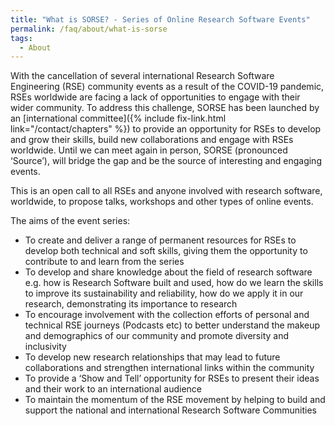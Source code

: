 ```yaml
---
title: "What is SORSE? - Series of Online Research Software Events"
permalink: /faq/about/what-is-sorse
tags:
  - About
---
```


With the cancellation of several international Research Software Engineering (RSE) community events as a result of the COVID-19 pandemic, RSEs worldwide are facing a lack of opportunities to engage with their wider community. To address this challenge, SORSE has been launched by an [international committee]({% include fix-link.html link="/contact/chapters" %}) to provide an opportunity for RSEs to develop and grow their skills, build new collaborations and engage with RSEs worldwide. Until we can meet again in person, SORSE (pronounced ‘Source’), will bridge the gap and be the source of interesting and engaging events.

This is an open call to all RSEs and anyone involved with research software, worldwide, to propose talks, workshops and other types of online events.

The aims of the event series:

- To create and deliver a range of permanent resources for RSEs to develop both technical and soft skills, giving them the opportunity to contribute to and learn from the series
- To develop and share knowledge about the field of research software e.g. how is Research Software built and used, how do we learn the skills to improve its sustainability and reliability, how do we apply it in our research, demonstrating its importance to research
- To encourage involvement with the collection efforts of personal and technical RSE journeys (Podcasts etc) to better understand the makeup and demographics of our community and promote diversity and inclusivity
- To develop new research relationships that may lead to future collaborations and strengthen international links within the community
- To provide a ‘Show and Tell’ opportunity for RSEs to present their ideas and their work to an international audience
- To maintain the momentum of the RSE movement by helping to build and support the national and international Research Software Communities
